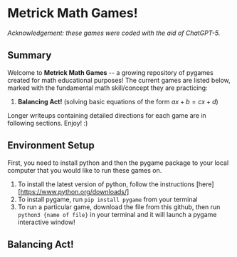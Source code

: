 # Metrick Math Games!

*Acknowledgement: these games were coded with the aid of ChatGPT-5.*

## Summary

Welcome to **Metrick Math Games** -- a growing repository of pygames created for math educational purposes! The current games are listed below, marked with the fundamental math skill/concept they are practicing:

1. **Balancing Act!** (solving basic equations of the form $ax + b = cx + d$)

Longer writeups containing detailed directions for each game are in following sections. Enjoy! :)

## Environment Setup

First, you need to install python and then the pygame package to your local computer that you would like to run these games on.

1. To install the latest version of python, follow the instructions [here][https://www.python.org/downloads/]
2. To install pygame, run ``pip install pygame`` from your terminal
3. To run a particular game, download the file from this github, then run ``python3 {name of file}`` in your terminal and it will launch a pygame interactive window!

## Balancing Act!
